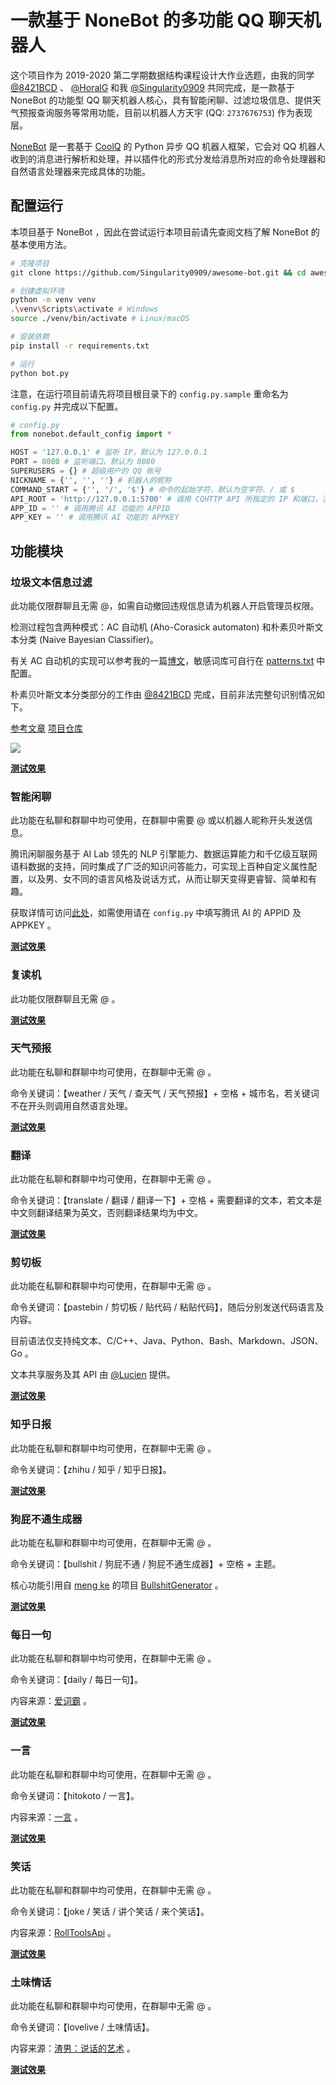 # 一款基于 NoneBot 的多功能 QQ 聊天机器人

这个项目作为 2019-2020 第二学期数据结构课程设计大作业选题，由我的同学 [@8421BCD](https://github.com/8421BCD) 、 [@HoralG](https://github.com/HoralG) 和我 [@Singularity0909](https://github.com/Singularity0909/) 共同完成，是一款基于 NoneBot 的功能型 QQ 聊天机器人核心，具有智能闲聊、过滤垃圾信息、提供天气预报查询服务等常用功能，目前以机器人方天宇 (QQ: `2737676753`) 作为表现层。

[NoneBot](https://nonebot.cqp.moe/) 是一套基于 [CoolQ](https://cqp.cc/) 的 Python 异步 QQ 机器人框架，它会对 QQ 机器人收到的消息进行解析和处理，并以插件化的形式分发给消息所对应的命令处理器和自然语言处理器来完成具体的功能。

## 配置运行

本项目基于 NoneBot ，因此在尝试运行本项目前请先查阅文档了解 NoneBot 的基本使用方法。

```bash
# 克隆项目
git clone https://github.com/Singularity0909/awesome-bot.git && cd awesome-bot

# 创建虚拟环境
python -m venv venv
.\venv\Scripts\activate # Windows
source ./venv/bin/activate # Linux/macOS

# 安装依赖
pip install -r requirements.txt

# 运行
python bot.py
```

注意，在运行项目前请先将项目根目录下的 `config.py.sample` 重命名为 `config.py` 并完成以下配置。

```python
# config.py
from nonebot.default_config import *

HOST = '127.0.0.1' # 监听 IP，默认为 127.0.0.1
PORT = 8080 # 监听端口，默认为 8080
SUPERUSERS = {} # 超级用户的 QQ 账号
NICKNAME = {'', '', ''} # 机器人的昵称
COMMAND_START = {'', '/', '$'} # 命令的起始字符，默认为空字符、/ 或 $
API_ROOT = 'http://127.0.0.1:5700' # 调用 CQHTTP API 所指定的 IP 和端口，注意要与 CQHTTP 配置一致，默认为 127.0.0.1:5700
APP_ID = '' # 调用腾讯 AI 功能的 APPID
APP_KEY = '' # 调用腾讯 AI 功能的 APPKEY
```

## 功能模块

### 垃圾文本信息过滤

此功能仅限群聊且无需 @，如需自动撤回违规信息请为机器人开启管理员权限。

检测过程包含两种模式：AC 自动机 (Aho-Corasick automaton) 和朴素贝叶斯文本分类 (Naive Bayesian Classifier)。

有关 AC 自动机的实现可以参考我的一篇[博文](https://www.macrohard.cn/archives/22/)，敏感词库可自行在 [patterns.txt](/awesome/data/patterns.txt) 中配置。

朴素贝叶斯文本分类部分的工作由 [@8421BCD](https://github.com/8421BCD) 完成，目前非法完整句识别情况如下。

[参考文章](https://zhuanlan.zhihu.com/p/25835417) [项目仓库](https://github.com/8421BCD/Naive-Bayes-Classifier)

![](https://oss.macrohard.cn/img/screenshot/20200511122803.png)

[**测试效果**](https://oss.macrohard.cn/img/screenshot/20200511120735.gif)

### 智能闲聊

此功能在私聊和群聊中均可使用，在群聊中需要 @ 或以机器人昵称开头发送信息。

腾讯闲聊服务基于 AI Lab 领先的 NLP 引擎能力、数据运算能力和千亿级互联网语料数据的支持，同时集成了广泛的知识问答能力，可实现上百种自定义属性配置，以及男、女不同的语言风格及说话方式，从而让聊天变得更睿智、简单和有趣。

获取详情可访问[此处](https://ai.qq.com/product/nlpchat.shtml)，如需使用请在 `config.py` 中填写腾讯 AI 的 APPID 及 APPKEY 。

[**测试效果**](https://oss.macrohard.cn/img/screenshot/20200512123951.gif)

### 复读机

此功能仅限群聊且无需 @ 。

[**测试效果**](https://oss.macrohard.cn/img/screenshot/20200512125109.gif)

### 天气预报

此功能在私聊和群聊中均可使用，在群聊中无需 @ 。

命令关键词：【weather / 天气 / 查天气 / 天气预报】+ 空格 + 城市名，若关键词不在开头则调用自然语言处理。

[**测试效果**](https://oss.macrohard.cn/img/screenshot/20200512130754.gif)

### 翻译

此功能在私聊和群聊中均可使用，在群聊中无需 @ 。

命令关键词：【translate / 翻译 / 翻译一下】+ 空格 + 需要翻译的文本，若文本是中文则翻译结果为英文，否则翻译结果均为中文。

[**测试效果**](https://oss.macrohard.cn/img/screenshot/20200512131804.gif)

### 剪切板

此功能在私聊和群聊中均可使用，在群聊中无需 @ 。

命令关键词：【pastebin / 剪切板 / 贴代码 / 粘贴代码】，随后分别发送代码语言及内容。

目前语法仅支持纯文本、C/C++、Java、Python、Bash、Markdown、JSON、Go 。

文本共享服务及其 API 由 [@Lucien](https://github.com/LucienShui) 提供。

[**测试效果**](https://oss.macrohard.cn/img/screenshot/20200512133136.gif)

### 知乎日报

此功能在私聊和群聊中均可使用，在群聊中无需 @ 。

命令关键词：【zhihu / 知乎 / 知乎日报】。

[**测试效果**](https://oss.macrohard.cn/img/screenshot/20200512133646.gif)

### 狗屁不通生成器

此功能在私聊和群聊中均可使用，在群聊中无需 @ 。

命令关键词：【bullshit / 狗屁不通 / 狗屁不通生成器】+ 空格 + 主题。

核心功能引用自 [meng ke](https://github.com/menzi11) 的项目 [BullshitGenerator](https://github.com/menzi11/BullshitGenerator) 。

[**测试效果**](https://oss.macrohard.cn/img/screenshot/20200512134418.gif)

### 每日一句

此功能在私聊和群聊中均可使用，在群聊中无需 @ 。

命令关键词：【daily / 每日一句】。

内容来源：[爱词霸](http://news.iciba.com/views/dailysentence/) 。

[**测试效果**](https://oss.macrohard.cn/img/screenshot/20200512134926.gif)

### 一言

此功能在私聊和群聊中均可使用，在群聊中无需 @ 。

命令关键词：【hitokoto / 一言】。

内容来源：[一言](https://hitokoto.cn/) 。

[**测试效果**](https://oss.macrohard.cn/img/screenshot/20200512135229.gif)

### 笑话

此功能在私聊和群聊中均可使用，在群聊中无需 @ 。

命令关键词：【joke / 笑话 / 讲个笑话 / 来个笑话】。

内容来源：[RollToolsApi](https://www.mxnzp.com) 。

[**测试效果**](https://oss.macrohard.cn/img/screenshot/20200512135837.gif)

### 土味情话

此功能在私聊和群聊中均可使用，在群聊中无需 @ 。

命令关键词：【lovelive / 土味情话】。

内容来源：[渣男：说话的艺术](https://lovelive.tools/) 。

[**测试效果**](https://oss.macrohard.cn/img/screenshot/20200512135827.gif)

